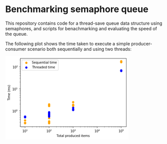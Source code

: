 # Benchmarking semaphore queue

This repository contains code for a thread-save queue data structure using semaphores, and scripts for benachmarking and evaluating the speed of the queue.

The following plot shows the time taken to execute a simple producer-consumer scenario both sequentially and using two threads:

![alt text][performance_plot]

[performance_plot]: https://raw.githubusercontent.com/pgellert/sem_queue_bench/master/performance.png "Performance plot"